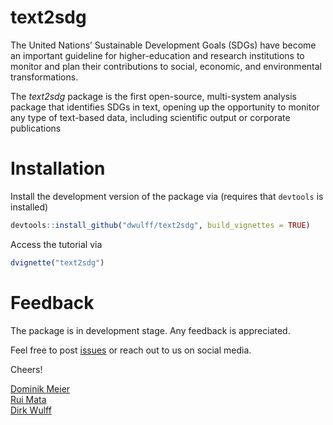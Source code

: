 <head>
<link rel="stylesheet" href="https://cdnjs.cloudflare.com/ajax/libs/font-awesome/4.7.0/css/font-awesome.min.css">
</head>

# text2sdg

The United Nations’ Sustainable Development Goals (SDGs) have become an important guideline for higher-education and research institutions to monitor and plan their contributions to social, economic, and environmental transformations.

The *text2sdg* package is the first open-source, multi-system analysis package that identifies SDGs in text, opening up the opportunity to monitor any type of text-based data, including scientific output or corporate publications

# Installation

Install the development version of the package via (requires that `devtools` is installed)

```r
devtools::install_github("dwulff/text2sdg", build_vignettes = TRUE)
```

Access the tutorial via
```r
dvignette("text2sdg")
```

# Feedback

The package is in development stage. Any feedback is appreciated.

Feel free to post [issues](https://github.com/dwulff/text2sdg/issues) or reach out to us on social media.

Cheers!

[Dominik Meier](https://github.com/psychobas) <a href="https://twitter.com/Dominikmeie_r"><i class="fab fa-twitter"></i></i></a><br>
[Rui Mata](https://github.com/matarui) <a href="https://twitter.com/rui__mata"><i class="fab fa-twitter"></i></i></a><br>
[Dirk Wulff](https://github.com/dwulff) <a href="https://twitter.com/dirkuwulff"><i class="fab fa-twitter"></i></i></a>
